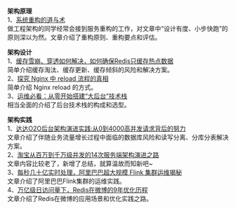 **架构原理**  
1、[系统重构的道与术](https://mp.weixin.qq.com/s/NrvPw8tV7OY2ju2L8NKnuQ)  
做工程架构的同学经常会接到服务重构的工作，对文章中“设计有度、小步快跑”的原则深以为然。文章介绍了重构原则、重构要点和评估。  

**架构设计**  
1、[缓存雪崩、穿透如何解决，如何确保Redis只缓存热点数据](https://mp.weixin.qq.com/s/-aOHMe3uOqiJt2Km4fkwGg)  
简单介绍缓存淘汰、缓存更新、缓存倾斜的风险和解决方案。  
2、[探究 Nginx 中 reload 流程的真相](https://mp.weixin.qq.com/s/7B6HCRlmlOzunk2fAWMEdA)  
简单介绍 Nginx reload 的方式。  
3、[运维必看：从零开始搭建“大后台”技术栈](https://mp.weixin.qq.com/s/0MeI58iH9j76Ot0bO2G4sA)  
相当全面的介绍了后台技术栈的构成和选型。  

**架构实践**  
1、[达达O2O后台架构演进实践:从0到4000高并发请求背后的努力](https://mp.weixin.qq.com/s/qC_7pZl2koeLrGTFLx6kHg)  
文章介绍了伴随业务流量增长过程中面临的数据库风险和读写分离、分库分表解决方案。  
2、[淘宝从百万到千万级并发的14次服务端架构演进之路](https://mp.weixin.qq.com/s/C2yPwHEaJuqhIiKTkoOeFg)  
文章内容比较老了，新增了总结，就算温故而知新吧~  
3、[每秒几十亿实时处理，阿里巴巴超大规模 Flink 集群运维揭秘](https://mp.weixin.qq.com/s/bORAjgRg5_yJZU4hva7isg)  
文章介绍了阿里巴巴Flink集群的运维实践。  
4、[万亿级日访问量下，Redis在微博的9年优化历程](https://mp.weixin.qq.com/s/BQ4sNTI4WsJysq1qSgxYug)  
文章介绍了Redis在微博的应用场景和优化实践之路。  
